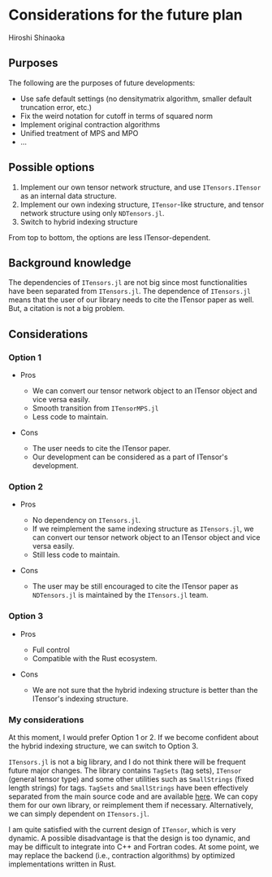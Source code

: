 # Considerations for the future plan

Hiroshi Shinaoka

## Purposes
The following are the purposes of future developments:

- Use safe default settings (no densitymatrix algorithm, smaller default truncation error, etc.)
- Fix the weird notation for cutoff in terms of squared norm
- Implement original contraction algorithms
- Unified treatment of MPS and MPO
- ...

## Possible options

1. Implement our own tensor network structure, and use `ITensors.ITensor` as an internal data structure.
2. Implement our own indexing structure, `ITensor`-like structure, and tensor network structure using only `NDTensors.jl`.
3. Switch to hybrid indexing structure

From top to bottom, the options are less ITensor-dependent.

## Background knowledge
The dependencies of `ITensors.jl` are not big since most functionalities have been separated from `ITensors.jl`.
The dependence of `ITensors.jl` means that the user of our library needs to cite the ITensor paper as well.
But, a citation is not a big problem.


## Considerations

### Option 1

- Pros
  - We can convert our tensor network object to an ITensor object and vice versa easily.
  - Smooth transition from `ITensorMPS.jl`
  - Less code to maintain.

- Cons
  - The user needs to cite the ITensor paper.
  - Our development can be considered as a part of ITensor's development.

### Option 2

- Pros
  - No dependency on `ITensors.jl`. 
  - If we reimplement the same indexing structure as `ITensors.jl`, we can convert our tensor network object to an ITensor object and vice versa easily.
  - Still less code to maintain.

- Cons
  - The user may be still encouraged to cite the ITensor paper as `NDTensors.jl` is maintained by the `ITensors.jl` team.

### Option 3
- Pros
  - Full control
  - Compatible with the Rust ecosystem.

- Cons
  - We are not sure that the hybrid indexing structure is better than the ITensor's indexing structure.

### My considerations
At this moment, I would prefer Option 1 or 2.
If we become confident about the hybrid indexing structure, we can switch to Option 3.

`ITensors.jl` is not a big library, and I do not think there will be frequent future major changes.
The library contains `TagSets` (tag sets), `ITensor` (general tensor type) and some other utilities such as `SmallStrings` (fixed length strings) for tags.
`TagSets` and `SmallStrings` have been effectively separated from the main source code and are available [here](https://github.com/ITensor/ITensors.jl/tree/main/src/lib).
We can copy them for our own library, or reimplement them if necessary.
Alternatively, we can simply dependent on `ITensors.jl`.

I am quite satisfied with the current design of `ITensor`, which is very dynamic.
A possible disadvantage is that the design is too dynamic, and may be difficult to integrate into C++ and Fortran codes.
At some point, we may replace the backend (i.e., contraction algorithms) by optimized implementations written in Rust.